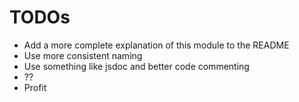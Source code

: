 # TODOs
+ Add a more complete explanation of this module to the README
+ Use more consistent naming
+ Use something like jsdoc and better code commenting
+ ??
+ Profit